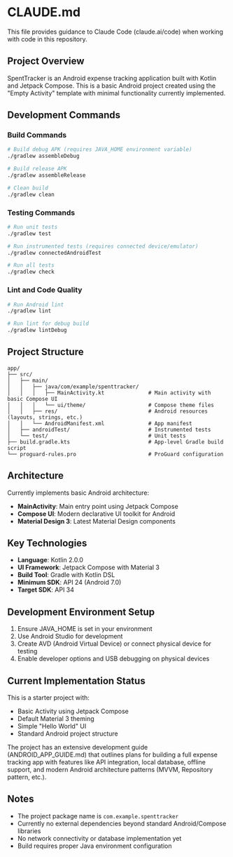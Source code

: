 # CLAUDE.md

This file provides guidance to Claude Code (claude.ai/code) when working with code in this repository.

## Project Overview

SpentTracker is an Android expense tracking application built with Kotlin and Jetpack Compose. This is a basic Android project created using the "Empty Activity" template with minimal functionality currently implemented.

## Development Commands

### Build Commands
```bash
# Build debug APK (requires JAVA_HOME environment variable)
./gradlew assembleDebug

# Build release APK
./gradlew assembleRelease

# Clean build
./gradlew clean
```

### Testing Commands
```bash
# Run unit tests
./gradlew test

# Run instrumented tests (requires connected device/emulator)
./gradlew connectedAndroidTest

# Run all tests
./gradlew check
```

### Lint and Code Quality
```bash
# Run Android lint
./gradlew lint

# Run lint for debug build
./gradlew lintDebug
```

## Project Structure

```
app/
├── src/
│   ├── main/
│   │   ├── java/com/example/spenttracker/
│   │   │   ├── MainActivity.kt              # Main activity with basic Compose UI
│   │   │   └── ui/theme/                    # Compose theme files
│   │   ├── res/                             # Android resources (layouts, strings, etc.)
│   │   └── AndroidManifest.xml              # App manifest
│   ├── androidTest/                         # Instrumented tests
│   └── test/                                # Unit tests
├── build.gradle.kts                         # App-level Gradle build script
└── proguard-rules.pro                       # ProGuard configuration
```

## Architecture

Currently implements basic Android architecture:
- **MainActivity**: Main entry point using Jetpack Compose
- **Compose UI**: Modern declarative UI toolkit for Android
- **Material Design 3**: Latest Material Design components

## Key Technologies

- **Language**: Kotlin 2.0.0
- **UI Framework**: Jetpack Compose with Material 3
- **Build Tool**: Gradle with Kotlin DSL
- **Minimum SDK**: API 24 (Android 7.0)
- **Target SDK**: API 34

## Development Environment Setup

1. Ensure JAVA_HOME is set in your environment
2. Use Android Studio for development
3. Create AVD (Android Virtual Device) or connect physical device for testing
4. Enable developer options and USB debugging on physical devices

## Current Implementation Status

This is a starter project with:
- Basic Activity using Jetpack Compose
- Default Material 3 theming
- Simple "Hello World" UI
- Standard Android project structure

The project has an extensive development guide (ANDROID_APP_GUIDE.md) that outlines plans for building a full expense tracking app with features like API integration, local database, offline support, and modern Android architecture patterns (MVVM, Repository pattern, etc.).

## Notes

- The project package name is `com.example.spenttracker`
- Currently no external dependencies beyond standard Android/Compose libraries
- No network connectivity or database implementation yet
- Build requires proper Java environment configuration